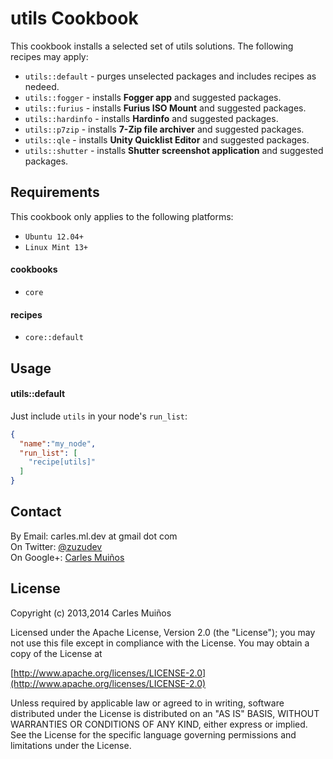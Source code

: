 # utils Cookbook

This cookbook installs a selected set of utils solutions.
The following recipes may apply:

- `utils::default`   - purges unselected packages and includes recipes as nedeed.
- `utils::fogger`    - installs __Fogger app__ and suggested packages.
- `utils::furius`    - installs __Furius ISO Mount__ and suggested packages.
- `utils::hardinfo`  - installs __Hardinfo__ and suggested packages.
- `utils::p7zip`     - installs __7-Zip file archiver__ and suggested packages.
- `utils::qle`       - installs __Unity Quicklist Editor__ and suggested packages.
- `utils::shutter`   - installs __Shutter screenshot application__ and suggested packages.


## Requirements

This cookbook only applies to the following platforms:  
- `Ubuntu 12.04+`
- `Linux Mint 13+`

#### cookbooks
- `core`

#### recipes
- `core::default`


## Usage

#### utils::default
Just include `utils` in your node's `run_list`:

```json
{
  "name":"my_node",
  "run_list": [
    "recipe[utils]"
  ]
}
```


## Contact

By Email:   carles.ml.dev at gmail dot com  
On Twitter: [@zuzudev](https://twitter.com/zuzudev)  
On Google+: [Carles Muiños](https://plus.google.com/109480759201585988691)


## License

Copyright (c) 2013,2014 Carles Muiños

Licensed under the Apache License, Version 2.0 (the "License");
you may not use this file except in compliance with the License.
You may obtain a copy of the License at

[http://www.apache.org/licenses/LICENSE-2.0](http://www.apache.org/licenses/LICENSE-2.0)

Unless required by applicable law or agreed to in writing, software
distributed under the License is distributed on an "AS IS" BASIS,
WITHOUT WARRANTIES OR CONDITIONS OF ANY KIND, either express or implied.
See the License for the specific language governing permissions and
limitations under the License.

